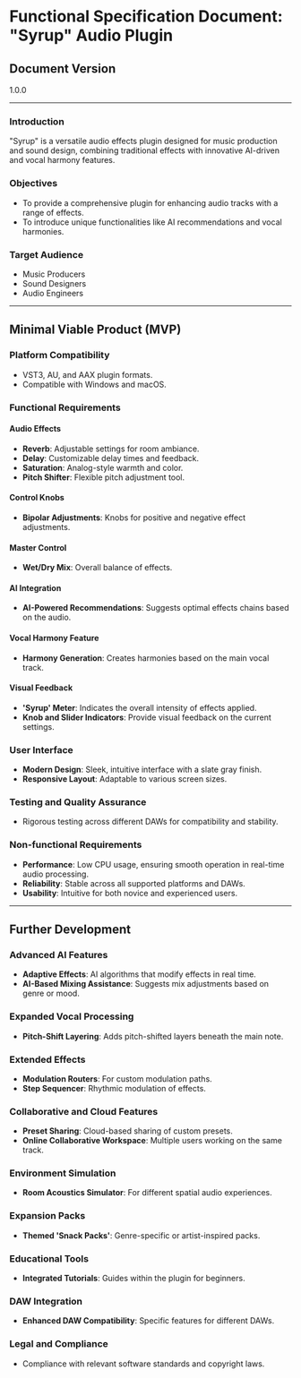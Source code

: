 # Functional Specification Document: "Syrup" Audio Plugin

## Document Version

1.0.0

---

### Introduction

"Syrup" is a versatile audio effects plugin designed for music production and sound design, combining traditional effects with innovative AI-driven and vocal harmony features.

### Objectives

- To provide a comprehensive plugin for enhancing audio tracks with a range of effects.
- To introduce unique functionalities like AI recommendations and vocal harmonies.

### Target Audience

- Music Producers
- Sound Designers
- Audio Engineers

---

## Minimal Viable Product (MVP)

### Platform Compatibility

- VST3, AU, and AAX plugin formats.
- Compatible with Windows and macOS.

### Functional Requirements

#### Audio Effects

- **Reverb**: Adjustable settings for room ambiance.
- **Delay**: Customizable delay times and feedback.
- **Saturation**: Analog-style warmth and color.
- **Pitch Shifter**: Flexible pitch adjustment tool.

#### Control Knobs

- **Bipolar Adjustments**: Knobs for positive and negative effect adjustments.

#### Master Control

- **Wet/Dry Mix**: Overall balance of effects.

#### AI Integration

- **AI-Powered Recommendations**: Suggests optimal effects chains based on the audio.

#### Vocal Harmony Feature

- **Harmony Generation**: Creates harmonies based on the main vocal track.

#### Visual Feedback

- **'Syrup' Meter**: Indicates the overall intensity of effects applied.
- **Knob and Slider Indicators**: Provide visual feedback on the current settings.

### User Interface

- **Modern Design**: Sleek, intuitive interface with a slate gray finish.
- **Responsive Layout**: Adaptable to various screen sizes.

### Testing and Quality Assurance

- Rigorous testing across different DAWs for compatibility and stability.

### Non-functional Requirements

- **Performance**: Low CPU usage, ensuring smooth operation in real-time audio processing.
- **Reliability**: Stable across all supported platforms and DAWs.
- **Usability**: Intuitive for both novice and experienced users.

---

## Further Development

### Advanced AI Features

- **Adaptive Effects**: AI algorithms that modify effects in real time.
- **AI-Based Mixing Assistance**: Suggests mix adjustments based on genre or mood.

### Expanded Vocal Processing

- **Pitch-Shift Layering**: Adds pitch-shifted layers beneath the main note.

### Extended Effects

- **Modulation Routers**: For custom modulation paths.
- **Step Sequencer**: Rhythmic modulation of effects.

### Collaborative and Cloud Features

- **Preset Sharing**: Cloud-based sharing of custom presets.
- **Online Collaborative Workspace**: Multiple users working on the same track.

### Environment Simulation

- **Room Acoustics Simulator**: For different spatial audio experiences.

### Expansion Packs

- **Themed 'Snack Packs'**: Genre-specific or artist-inspired packs.

### Educational Tools

- **Integrated Tutorials**: Guides within the plugin for beginners.

### DAW Integration

- **Enhanced DAW Compatibility**: Specific features for different DAWs.

### Legal and Compliance

- Compliance with relevant software standards and copyright laws.
